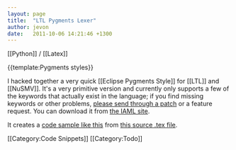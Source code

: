 ```yaml
---
layout: page
title:  "LTL Pygments Lexer"
author: jevon
date:   2011-10-06 14:21:46 +1300
---
```


[[Python]] / [[Latex]]

{{template:Pygments styles}}

I hacked together a very quick [[Eclipse Pygments Style]] for [[LTL]] and [[NuSMV]]. It's a very primitive version and currently only supports a few of the keywords that actually exist in the language; if you find missing keywords or other problems, <a href="http://code.google.com/p/iaml/issues/entry">please send through a patch</a> or a feature request. You can download it from <a href="http://code.google.com/p/iaml/source/browse/trunk/org.openiaml.docs.tools/latex/pygments-ltl/">the IAML site</a>.

It creates a <a href="http://iaml.googlecode.com/svn/trunk/org.openiaml.docs.tools/latex/pygments-ltl/code-sample-ltl.pdf">code sample like this</a> from <a href="http://code.google.com/p/iaml/source/browse/trunk/org.openiaml.docs.tools/latex/pygments-ltl/code-sample.tex">this source .tex file</a>.

[[Category:Code Snippets]]
[[Category:Todo]]